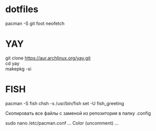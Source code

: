 # dotfiles

pacman -S git foot neofetch

# YAY
git clone https://aur.archlinux.org/yay.git  
cd yay  
makepkg -si 

# FISH
pacman -S fish
chsh -s /usr/bin/fish
set -U fish_greeting

Скопировать все файлы с заменой из репозитория в папку .config

sudo nano /etc/pacman.conf
...
Color (uncomment)
...
